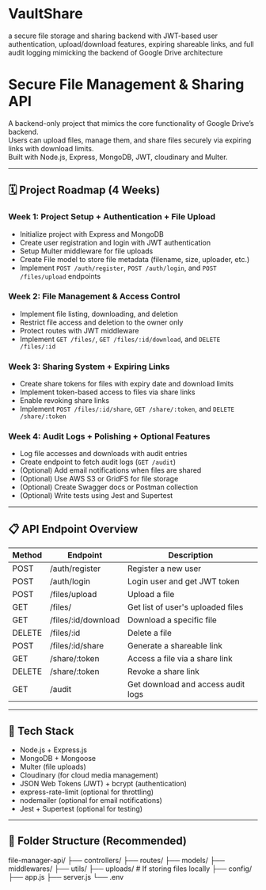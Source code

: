 # VaultShare
a secure file storage and sharing backend with JWT-based user authentication, upload/download features, expiring shareable links, and full audit logging mimicking the backend of Google Drive architecture

# Secure File Management & Sharing API

A backend-only project that mimics the core functionality of Google Drive’s backend.  
Users can upload files, manage them, and share files securely via expiring links with download limits.  
Built with Node.js, Express, MongoDB, JWT, cloudinary and Multer.

---

## 🗓️ Project Roadmap (4 Weeks)

### Week 1: Project Setup + Authentication + File Upload
- Initialize project with Express and MongoDB
- Create user registration and login with JWT authentication
- Setup Multer middleware for file uploads
- Create File model to store file metadata (filename, size, uploader, etc.)
- Implement `POST /auth/register`, `POST /auth/login`, and `POST /files/upload` endpoints

### Week 2: File Management & Access Control
- Implement file listing, downloading, and deletion
- Restrict file access and deletion to the owner only
- Protect routes with JWT middleware
- Implement `GET /files/`, `GET /files/:id/download`, and `DELETE /files/:id`

### Week 3: Sharing System + Expiring Links
- Create share tokens for files with expiry date and download limits
- Implement token-based access to files via share links
- Enable revoking share links
- Implement `POST /files/:id/share`, `GET /share/:token`, and `DELETE /share/:token`

### Week 4: Audit Logs + Polishing + Optional Features
- Log file accesses and downloads with audit entries
- Create endpoint to fetch audit logs (`GET /audit`)
- (Optional) Add email notifications when files are shared
- (Optional) Use AWS S3 or GridFS for file storage
- (Optional) Create Swagger docs or Postman collection
- (Optional) Write tests using Jest and Supertest

---

## 📋 API Endpoint Overview

| Method | Endpoint               | Description                            |
|--------|------------------------|--------------------------------------|
| POST   | /auth/register         | Register a new user                   |
| POST   | /auth/login            | Login user and get JWT token          |
| POST   | /files/upload          | Upload a file                        |
| GET    | /files/                | Get list of user's uploaded files    |
| GET    | /files/:id/download    | Download a specific file              |
| DELETE | /files/:id             | Delete a file                        |
| POST   | /files/:id/share       | Generate a shareable link             |
| GET    | /share/:token          | Access a file via a share link        |
| DELETE | /share/:token          | Revoke a share link                   |
| GET    | /audit                 | Get download and access audit logs   |

---

## 🧰 Tech Stack
- Node.js + Express.js  
- MongoDB + Mongoose  
- Multer (file uploads)
- Cloudinary (for cloud media management)  
- JSON Web Tokens (JWT) + bcrypt (authentication)  
- express-rate-limit (optional for throttling)  
- nodemailer (optional for email notifications)  
- Jest + Supertest (optional for testing)  

---

## 📁 Folder Structure (Recommended)
file-manager-api/
├── controllers/
├── routes/
├── models/
├── middlewares/
├── utils/
├── uploads/ # If storing files locally
├── config/
├── app.js
├── server.js
└── .env
